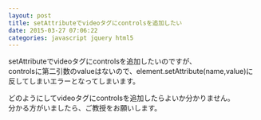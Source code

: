 ```yaml
---
layout: post
title: setAttributeでvideoタグにcontrolsを追加したい
date: 2015-03-27 07:06:22
categories: javascript jquery html5
---
```

<p>setAttributeでvideoタグにcontrolsを追加したいのですが、<br>
controlsに第二引数のvalueはないので、element.setAttribute(name,value)に反してしまいエラーとなってしまいます。</p>

<p>どのようにしてvideoタグにcontrolsを追加したらよいか分かりません。<br>
分かる方がいましたら、ご教授をお願いします。</p>
